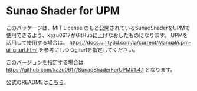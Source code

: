 # Sunao Shader for UPM

このパッケージは、MIT License のもと公開されているSunaoShaderをUPMで使用できるよう、kazu0617がGitHubに上げなおしたものになります。
UPMを活用して使用する場合は、 https://docs.unity3d.com/ja/current/Manual/upm-ui-giturl.html を参考にしつつgiturlを指定してください。

このバージョンを指定する場合は https://github.com/kazu0617/SunaoShaderForUPM#1.4.1 となります。

公式のREADMEは[こちら](./README.txt)。
